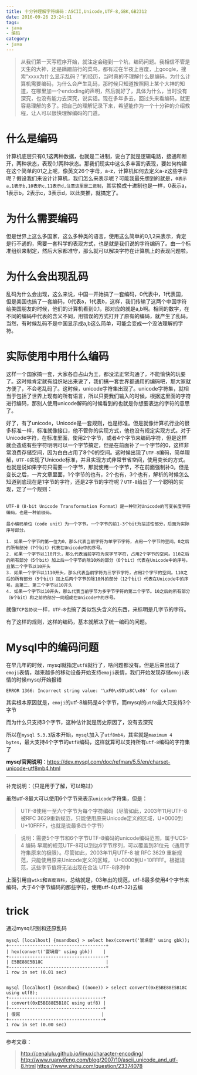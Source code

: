 ```yaml
---
title: 十分钟理解字符编码：ASCII,Unicode,UTF-8,GBK,GB2312
date: 2016-09-26 23:24:11
tags:
- java
- 编码
category:
- java
---
```


> 从我们第一天写程序开始，就注定会碰到一个坑，编码问题。我相信不管是天生的大神，还是蹒跚前行的菜鸟，都有过在半夜上百度，上google，搜索“xxxx为什么显示乱码？”的经历，当时真的不理解什么是编码，为什么计算机需要编码，为什么会产生乱码，那时候只知道按照网上某个大神的知道，在哪里加一个endoding的声明，然后就好了，具体为什么，当时没有深究，也没有能力去深究，说实话。现在多年多去，回过头来看编码，就更容易理解的多了。把自己的理解记录下来，希望能作为一个十分钟的介绍教程，让人可以很快理解编码的门道。


<!-- more -->

# 什么是编码

计算机底层只有0,1这两种数据，也就是二进制，说白了就是逻辑电路，接通和断开，两种状态，表现0,1两种状态。那我们现实中这么多丰富的表现，要如何构建在这个简单的01之上呢，像英文26个字母，a-z，计算机如何去定义a-z这些字母呢？假设我们来设计计算机，我们怎么来表示呢？可能我最先想到的就是，`0表示a,1表示b,10表示c,11表示d,注意这里是二进制`，其实换成十进制也是一样，0表示a，1表示b，2表示c，3表示d，以此类推，就搞定了。

# 为什么需要编码

但是世界上这么多国家，这么多种类的语言，使用这么简单的0,1,2来表示，肯定是行不通的，需要一套科学的表现方式，也是就是我们说的字符编码了。由一个标准组织来制定，然后大家都准守，那么就可以解决字符在计算机上的表现问题啦。

# 为什么会出现乱码

乱码为什么会出现，这么来说，中国一开始搞了一套编码，0代表中，1代表国，但是美国也搞了一套编码，0代表a，1代表b，这样，我们传输了这两个中国字符给美国朋友的时候，他们的计算机看到0,1，那对应的就是a,b啊。相同的数字，在不同的编码中代表的含义不同，用错误的方式打开了原有的编码，就产生了乱码。当然，有时候乱码不是中国显示成a,b这么简单，可能会变成一个没法理解的字符。

# 实际使用中用什么编码

这样一个国家搞一套，大家各自占山为王，都没法正常沟通了，不能愉快的玩耍了。这时候肯定就有组织站出来说了，我们搞一套世界都通用的编码吧，那大家就方便了，不会老乱码了。这时候，unicode字符集出现了。unicode字符集，就相当于包括了世界上现有的所有语言，所以只要我们输入的时候，根据这里面的字符进行编码，那别人使用unicode解码的时候看到的也就是你想要表达的字符的意思了。

好了，有了unicode，Unicode是一套规则，也是标准。但是就像计算机行业的很多标准一样，标准就像接口，他不管你的实现方式，他也没有规定实现方式。对于Unicode字符，在标准里面，使用2个字节，或者4个字节来编码字符，但是这样就会造成有些字符明明可以一个字节搞定，但是在前面补了一个字节的0，这样非常浪费存储空间，因为白白占用了8个0的空间。这时候出现了`UTF-8`编码，简单理解，`UTF-8`实现了Unicode标准，并且实现方式非常节省空间，使用变长的方式。也就是说如果字符只需要一个字节，那就使用一个字节，不在前面强制补0。但是变长之后，一片文章里面，1个字节的也有，2个也有，3个也有，解析的时候怎么知道到底现在是1字节的字符，还是2字节的字符呢？`UTF-8`给出了一个聪明的实现，定了一个规则：

```

UTF-8（8-bit Unicode Transformation Format）是一种针对Unicode的可变长度字符编码，也是一种前缀码。

最小编码单位（code unit）为一个字节。一个字节的前1-3个bit为描述性部分，后面为实际序号部分。

1. 如果一个字节的第一位为0，那么代表当前字符为单字节字符，占用一个字节的空间。0之后的所有部分（7个bit）代表在Unicode中的序号。
2. 如果一个字节以110开头，那么代表当前字符为双字节字符，占用2个字节的空间。110之后的所有部分（5个bit）加上后一个字节的除10外的部分（6个bit）代表在Unicode中的序号。且第二个字节以10开头
3. 如果一个字节以1110开头，那么代表当前字符为三字节字符，占用2个字节的空间。110之后的所有部分（5个bit）加上后两个字节的除10外的部分（12个bit）代表在Unicode中的序号。且第二、第三个字节以10开头
4. 如果一个字节以10开头，那么代表当前字节为多字节字符的第二个字节。10之后的所有部分（6个bit）和之前的部分一同组成在Unicode中的序号。

```
就像`TCP包协议`一样，`UTF-8`也搞了类似包头含义的东西，来标明是几字节的字符。

有了这样的规则，这样的编码，基本就解决了统一编码的问题。

# Mysql中的编码问题

在早几年的时候，mysql就指定`utf8`就行了，啥问题都没有。但是后来出现了`emoji`表情，越来越多的移动设备开始支持`emoji`表情，我们开始发现存储`emoji`表情的时候mysql开始报错

`ERROR 1366: Incorrect string value: '\xF0\x9D\x8C\x86' for column`

其实根本原因就是，`emoji`的utf-8编码是4个字节，而mysql的`utf8`最大只支持3个字节

而为什么只支持3个字节，这种估计就是历史原因了，没有去深究

所以在`mysql 5.3.3`版本开始，`mysql`加入了`utf8mb4`，其实就是`maximum 4 bytes`，最大支持4个字节的`utf8`编码，这样就算可以支持所有`utf-8`编码的字符集了

**mysql官网说明**：https://dev.mysql.com/doc/refman/5.5/en/charset-unicode-utf8mb4.html

---


补充说明：（只是用于了解，可以略过）

虽然utf-8最大可以使用6个字节来表示`unicode`字符集，但是：

> UTF-8使用一至六个字节为每个字符编码（尽管如此，2003年11月UTF-8被RFC 3629重新规范，只能使用原来Unicode定义的区域，U+0000到U+10FFFF，也就是说最多四个字节）

> 说明：需要5个字节和6个字节UTF-8编码的unicode编码范围，属于UCS-4 编码
早期的规范UTF-8可以到达6字节序列，可以覆盖到31位元（通用字符集原来的极限）。尽管如此，2003年11月UTF-8 被 RFC 3629 重新规范，只能使用原来Unicode定义的区域， U+0000到U+10FFFF。根据规范，这些字节值将无法出现在合法 UTF-8序列中

上面引用自`wiki`和`百度百科`，总结就是，03年出的规范，utf-8最多使用4个字节来编码，大于4个字节编码的那些字符，使用utf-4(utf-32)去编

# trick

通过mysql识别和还原乱码

```
mysql [localhost] {msandbox} > select hex(convert('寰堝睂' using gbk));
+-------------------------------------+
| hex(convert('寰堝睂' using gbk))    |
+-------------------------------------+
| E5BE88E5B18C                        |
+-------------------------------------+
1 row in set (0.01 sec)


mysql [localhost] {msandbox} ((none)) > select convert(0xE5BE88E5B18C using utf8);
+------------------------------------+
| convert(0xE5BE88E5B18C using utf8) |
+------------------------------------+
| 很屌                               |
+------------------------------------+
1 row in set (0.00 sec)
```

---- 

参考文章：

> http://cenalulu.github.io/linux/character-encoding/
> http://www.ruanyifeng.com/blog/2007/10/ascii_unicode_and_utf-8.html
> https://www.zhihu.com/question/23374078
